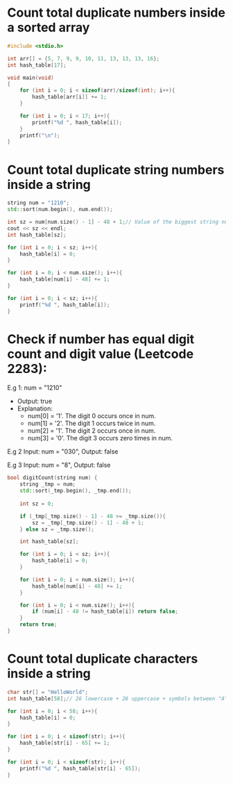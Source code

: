 # Count total duplicate numbers inside a sorted array

```c
#include <stdio.h>

int arr[] = {5, 7, 9, 9, 10, 11, 13, 13, 13, 16};
int hash_table[17];

void main(void)
{
    for (int i = 0; i < sizeof(arr)/sizeof(int); i++){
        hash_table[arr[i]] += 1; 
    }

    for (int i = 0; i < 17; i++){
        printf("%d ", hash_table[i]);
    }
    printf("\n");
}
```
# Count total duplicate string numbers inside a string

```cpp
string num = "1210";
std::sort(num.begin(), num.end());

int sz = num[num.size() - 1] - 48 + 1;// Value of the biggest string number, i.e "2" + 1
cout << sz << endl;
int hash_table[sz];

for (int i = 0; i < sz; i++){
    hash_table[i] = 0;
}

for (int i = 0; i < num.size(); i++){
    hash_table[num[i] - 48] += 1; 
}

for (int i = 0; i < sz; i++){
    printf("%d ", hash_table[i]);
}
```
# Check if number has equal digit count and digit value (Leetcode 2283):

E.g 1: num = "1210"
* Output: true
* Explanation:
    * num[0] = '1'. The digit 0 occurs once in num.
    * num[1] = '2'. The digit 1 occurs twice in num.
    * num[2] = '1'. The digit 2 occurs once in num.
    * num[3] = '0'. The digit 3 occurs zero times in num.

E.g 2 Input: num = "030", Output: false

E.g 3 Input: num = "8", Output: false

```cpp
bool digitCount(string num) {
    string _tmp = num;
    std::sort(_tmp.begin(), _tmp.end());
    
    int sz = 0;

    if (_tmp[_tmp.size() - 1] - 48 >= _tmp.size()){
        sz = _tmp[_tmp.size() - 1] - 48 + 1;
    } else sz = _tmp.size();

    int hash_table[sz];

    for (int i = 0; i < sz; i++){
        hash_table[i] = 0;
    }

    for (int i = 0; i < num.size(); i++){
        hash_table[num[i] - 48] += 1; 
    }

    for (int i = 0; i < num.size(); i++){
        if (num[i] - 48 != hash_table[i]) return false;
    }
    return true;
}
```
# Count total duplicate characters inside a string
```c
char str[] = "HelloWorld";
int hash_table[58];// 26 lowercase + 26 uppercase + symbols between "A" to "a"

for (int i = 0; i < 58; i++){
    hash_table[i] = 0; 
}

for (int i = 0; i < sizeof(str); i++){
    hash_table[str[i] - 65] += 1; 
}

for (int i = 0; i < sizeof(str); i++){
    printf("%d ", hash_table[str[i] - 65]);
}
```
